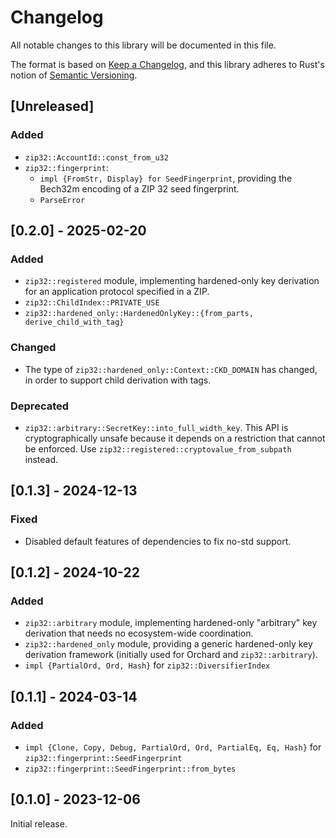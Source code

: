 # Changelog
All notable changes to this library will be documented in this file.

The format is based on [Keep a Changelog](https://keepachangelog.com/en/1.0.0/),
and this library adheres to Rust's notion of
[Semantic Versioning](https://semver.org/spec/v2.0.0.html).

## [Unreleased]

### Added
- `zip32::AccountId::const_from_u32`
- `zip32::fingerprint`:
  - `impl {FromStr, Display} for SeedFingerprint`, providing the Bech32m
    encoding of a ZIP 32 seed fingerprint.
  - `ParseError`

## [0.2.0] - 2025-02-20

### Added
- `zip32::registered` module, implementing hardened-only key derivation for
  an application protocol specified in a ZIP.
- `zip32::ChildIndex::PRIVATE_USE`
- `zip32::hardened_only::HardenedOnlyKey::{from_parts, derive_child_with_tag}`

### Changed
- The type of `zip32::hardened_only::Context::CKD_DOMAIN` has changed, in
  order to support child derivation with tags.

### Deprecated
- `zip32::arbitrary::SecretKey::into_full_width_key`. This API is
  cryptographically unsafe because it depends on a restriction that cannot
  be enforced. Use `zip32::registered::cryptovalue_from_subpath` instead.

## [0.1.3] - 2024-12-13

### Fixed
- Disabled default features of dependencies to fix no-std support.

## [0.1.2] - 2024-10-22

### Added
- `zip32::arbitrary` module, implementing hardened-only "arbitrary" key
  derivation that needs no ecosystem-wide coordination.
- `zip32::hardened_only` module, providing a generic hardened-only key
  derivation framework (initially used for Orchard and `zip32::arbitrary`).
- `impl {PartialOrd, Ord, Hash}` for `zip32::DiversifierIndex`

## [0.1.1] - 2024-03-14

### Added
- `impl {Clone, Copy, Debug, PartialOrd, Ord, PartialEq, Eq, Hash}` for 
  `zip32::fingerprint::SeedFingerprint`
- `zip32::fingerprint::SeedFingerprint::from_bytes`

## [0.1.0] - 2023-12-06
Initial release.
